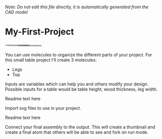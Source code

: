 ###### Note: Do not edit this file directly, it is automatically generated from the CAD model

# My-First-Project

![](/project.svg)



 You can use molecules to organize the different parts of your project. For this small table project I'll create 3 molecules: 
- Legs
- Top

Inputs are variables which can help you and others modify your design. Possible inputs for a table would be table height, wood thickness, leg width.

Readme text here

Import svg files to use in your project. 

Readme text here

Connect your final assembly to the output. This will create a thumbnail and create a final atom that others will be able to see and fork on run mode. 



